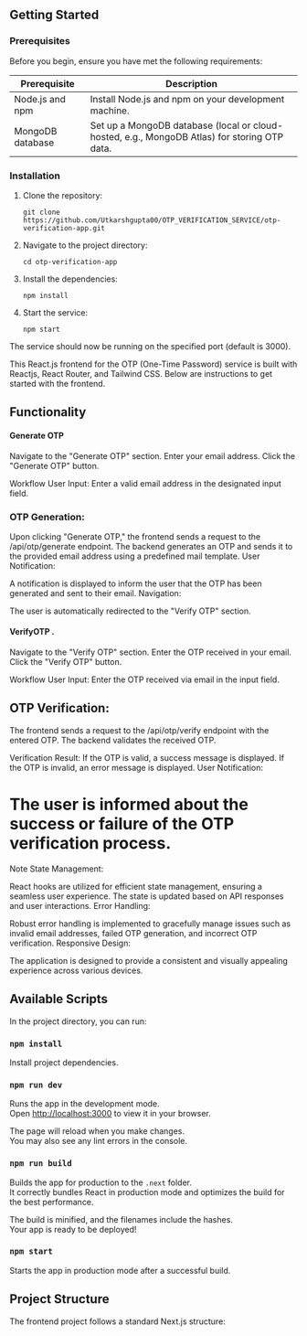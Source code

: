 
## Getting Started

### Prerequisites

Before you begin, ensure you have met the following requirements:

| Prerequisite          | Description                                                      |
| --------------------- | ---------------------------------------------------------------- |
| Node.js and npm       | Install Node.js and npm on your development machine.            |
| MongoDB database     | Set up a MongoDB database (local or cloud-hosted, e.g., MongoDB Atlas) for storing OTP data. |

### Installation

1. Clone the repository:

   ```shell
   git clone https://github.com/Utkarshgupta00/OTP_VERIFICATION_SERVICE/otp-verification-app.git
   ```

2. Navigate to the project directory:

   ```shell
   cd otp-verification-app
   ```

3. Install the dependencies:

   ```shell
   npm install
   ```

4. Start the service:

   ```shell
   npm start
   ```



The service should now be running on the specified port (default is 3000).

This React.js frontend for the OTP (One-Time Password) service is built with Reactjs, React Router, and Tailwind CSS. Below are instructions to get started with the frontend.

## Functionality
#### Generate OTP

Navigate to the "Generate OTP" section.
Enter your email address.
Click the "Generate OTP" button.

Workflow
User Input:
Enter a valid email address in the designated input field.

### OTP Generation:

Upon clicking "Generate OTP," the frontend sends a request to the /api/otp/generate endpoint.
The backend generates an OTP and sends it to the provided email address using a predefined mail template.
User Notification:

A notification is displayed to inform the user that the OTP has been generated and sent to their email.
Navigation:

The user is automatically redirected to the "Verify OTP" section.

#### VerifyOTP .

Navigate to the "Verify OTP" section.
Enter the OTP received in your email.
Click the "Verify OTP" button.

Workflow
User Input:
Enter the OTP received via email in the input field.

## OTP Verification:
The frontend sends a request to the /api/otp/verify endpoint with the entered OTP.
The backend validates the received OTP.

Verification Result:
If the OTP is valid, a success message is displayed.
If the OTP is invalid, an error message is displayed.
User Notification:

# The user is informed about the success or failure of the OTP verification process.

Note
State Management:

React hooks are utilized for efficient state management, ensuring a seamless user experience.
The state is updated based on API responses and user interactions.
Error Handling:

Robust error handling is implemented to gracefully manage issues such as invalid email addresses, failed OTP generation, and incorrect OTP verification.
Responsive Design:

The application is designed to provide a consistent and visually appealing experience across various devices.

## Available Scripts

In the project directory, you can run:

### `npm install`

Install project dependencies.

### `npm run dev`

Runs the app in the development mode.\
Open [http://localhost:3000](http://localhost:3000) to view it in your browser.

The page will reload when you make changes.\
You may also see any lint errors in the console.

### `npm run build`

Builds the app for production to the `.next` folder.\
It correctly bundles React in production mode and optimizes the build for the best performance.

The build is minified, and the filenames include the hashes.\
Your app is ready to be deployed!

### `npm start`

Starts the app in production mode after a successful build.

## Project Structure

The frontend project follows a standard Next.js structure:

